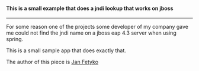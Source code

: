 #### This is a small example that does a jndi lookup that works on jboss

- - - - - - - - - - - - - - - - - - - - - - - - - - - - - - - - - - - - 

For some reason one of the projects some developer of my company gave me
could not find the jndi name on a jboss eap 4.3 server when using spring.

This is a small sample app that does exactly that.

The author of this piece is [Jan Fetyko](https://github.com/he2)
